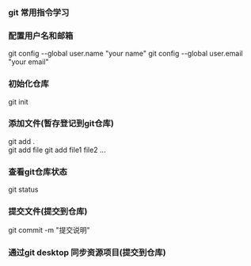 ### git 常用指令学习

### 配置用户名和邮箱
git config --global user.name "your name"
git config --global user.email "your email"

### 初始化仓库
git init

### 添加文件(暂存登记到git仓库)
git add .  
git add file
git add file1 file2 ...

### 查看git仓库状态
git status

### 提交文件(提交到仓库)
git commit -m "提交说明"


### 通过git desktop 同步资源项目(提交到仓库)